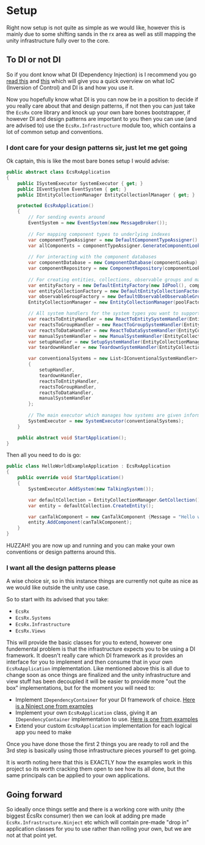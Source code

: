 # Setup

Right now setup is not quite as simple as we would like, however this is mainly due to some shifting sands in the rx area as well as still mapping the unity infrastructure fully over to the core.

## To DI or not DI

So if you dont know what DI (Dependency Injection) is I recommend you go [read this](https://grofit.gitbooks.io/development-for-winners/content/development/dependency-patterns/dependency-injection.html) and [this](https://grofit.gitbooks.io/development-for-winners/content/development/dependency-patterns/inversion-of-control.html) which will give you a quick overview on what IoC (Inversion of Control) and DI is and how you use it.

Now you hopefully know what DI is you can now be in a position to decide if you really care about that and design patterns, if not then you can just take the `EcsRx` core library and knock up your own bare bones bootstrapper, if however DI and design patterns are important to you then you can use (and are advised to) use the `EcsRx.Infrastructure` module too, which contains a lot of common setup and conventions.

### I dont care for your design patterns sir, just let me get going

Ok captain, this is like the most bare bones setup I would advise:

```csharp
public abstract class EcsRxApplication
{
	public ISystemExecutor SystemExecutor { get; }
	public IEventSystem EventSystem { get; }
	public IEntityCollectionManager EntityCollectionlManager { get; }

	protected EcsRxApplication()
	{
	    // For sending events around
		EventSystem = new EventSystem(new MessageBroker());
		
		// For mapping component types to underlying indexes
		var componentTypeAssigner = new DefaultComponentTypeAssigner();
		var allComponents = componentTypeAssigner.GenerateComponentLookups();
		
		// For interacting with the component databases
		var componentDatabase = new ComponentDatabase(componentLookup);
        var componentRepository = new ComponentRepository(componentLookup, componentDatabase);	
		
		// For creating entities, collections, observable groups and managing Ids
		var entityFactory = new DefaultEntityFactory(new IdPool(), componentRepository);
		var entityCollectionFactory = new DefaultEntityCollectionFactory(entityFactory);
		var observableGroupFactory = new DefaultObservableObservableGroupFactory();
		EntityCollectionManager = new EntityCollectionManager(poolFactory, observableGroupFactory);

		// All system handlers for the system types you want to support
		var reactsToEntityHandler = new ReactToEntitySystemHandler(EntityCollectionManager);
		var reactsToGroupHandler = new ReactToGroupSystemHandler(EntityCollectionManager);
		var reactsToDataHandler = new ReactToDataSystemHandler(EntityCollectionManager);
		var manualSystemHandler = new ManualSystemHandler(EntityCollectionManager);
		var setupHandler = new SetupSystemHandler(EntityCollectionManager);
		var teardownHandler = new TeardownSystemHandler(EntityCollectionManager);

		var conventionalSystems = new List<IConventionalSystemHandler>
		{
			setupHandler,
			teardownHandler,
			reactsToEntityHandler,
			reactsToGroupHandler,
			reactsToDataHandler,
			manualSystemHandler
		};
		
		// The main executor which manages how systems are given information
		SystemExecutor = new SystemExecutor(conventionalSystems);
	}

	public abstract void StartApplication();
}
```

Then all you need to do is go:

```csharp
public class HelloWorldExampleApplication : EcsRxApplication
{
	public override void StartApplication()
	{
		SystemExecutor.AddSystem(new TalkingSystem());

		var defaultCollection = EntityCollectionManager.GetCollection();
		var entity = defaultCollection.CreateEntity();

		var canTalkComponent = new CanTalkComponent {Message = "Hello world"};
		entity.AddComponent(canTalkComponent);
	}
}
```

HUZZAH! you are now up and running and you can make your own conventions or design patterns around this.

### I want all the design patterns please

A wise choice sir, so in this instance things are currently not quite as nice as we would like outside the unity use case.

So to start with its advised that you take:

- `EcsRx`
- `EcsRx.Systems`
- `EcsRx.Infrastructure`
- `EcsRx.Views`

This will provide the basic classes for you to extend, however one fundemental problem is that the infrastructure expects you to be using a DI framework. It doesn't really care which DI framework as it provides an interface for you to implement and then consume that in your own `EcsRxApplication` implementation. Like mentioned above this is all due to change soon as once things are finalized and the unity infrastructure and view stuff has been decoupled it will be easier to provide more "out the box" implementations, but for the moment you will need to:

- Implement `IDependencyContainer` for your DI framework of choice. [Here is a Ninject one from examples](https://github.com/EcsRx/ecsrx/blob/master/src/EcsRx.Examples/Dependencies/NinjectDependencyContainer.cs)
- Implement your own `EcsRxApplication` class, giving it an `IDependencyContainer` implementation to use. [Here is one from examples](https://github.com/EcsRx/ecsrx/blob/master/src/EcsRx.Examples/Application/EcsRxConsoleApplication.cs)
- Extend your custom `EcsRxApplication` implementation for each logical app you need to make

Once you have done those the first 2 things you are ready to roll and the 3rd step is basically using those infrastructure pieces yourself to get going.

It is worth noting here that this is EXACTLY how the examples work in this project so its worth cracking them open to see how its all done, but the same principals can be applied to your own applications.

## Going forward

So ideally once things settle and there is a working core with unity (the biggest EcsRx consumer) then we can look at adding pre made `EcsRx.Infrastructure.Ninject` etc which will contain pre-made "drop in" application classes for you to use rather than rolling your own, but we are not at that point yet.
